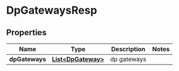 # DpGatewaysResp

## Properties
Name | Type | Description | Notes
------------ | ------------- | ------------- | -------------
**dpGateways** | [**List&lt;DpGateway&gt;**](DpGateway.md) | dp gateways | 
